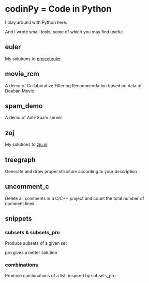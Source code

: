 # codinPy = Code in Python

I play around with Python here.

And I wrote small tools, some of which you may find useful.

## euler

My solutions to [projecteuler](http://projecteuler.net/)

## movie_rcm

A demo of Collaborative Filtering Recommendation based on data of Douban Movie

## spam_demo

A demo of Anti-Spam server

## zoj

My solutions to [zju oj](http://acm.zju.edu.cn/onlinejudge/)

## treegraph

Generate and draw proper structure according to your description

## uncomment_c

Delete all comments in a C/C++ project and count the total number of comment lines

## snippets

### subsets & subsets_pro

Produce subsets of a given set

pro gives a better solution

### combinations

Produce combinations of a list, inspired by subsets_pro

